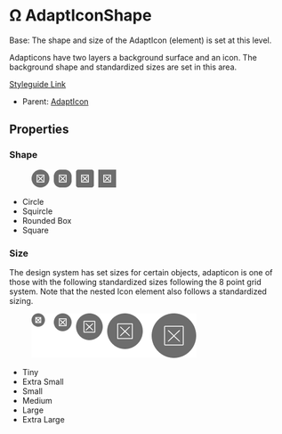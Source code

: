 # Ω AdaptIconShape

Base: The shape and size of the AdaptIcon (element) is set at this level.

Adapticons have two layers a background surface and an icon. The background shape and standardized sizes are set in this area.

[Styleguide Link](https://zpl.io/2ZR1Bxl)

* Parent: [AdaptIcon](./)

## Properties

### Shape

<figure><img src="../../../.gitbook/assets/Shape (1).png" alt=""><figcaption></figcaption></figure>

* Circle
* Squircle
* Rounded Box
* Square

### Size

The design system has set sizes for certain objects, adapticon is one of those with the following standardized sizes following the 8 point grid system. Note that the nested Icon element also follows a standardized sizing.

<figure><img src="../../../.gitbook/assets/Size (5).png" alt=""><figcaption></figcaption></figure>

* Tiny
* Extra Small
* Small
* Medium
* Large
* Extra Large
